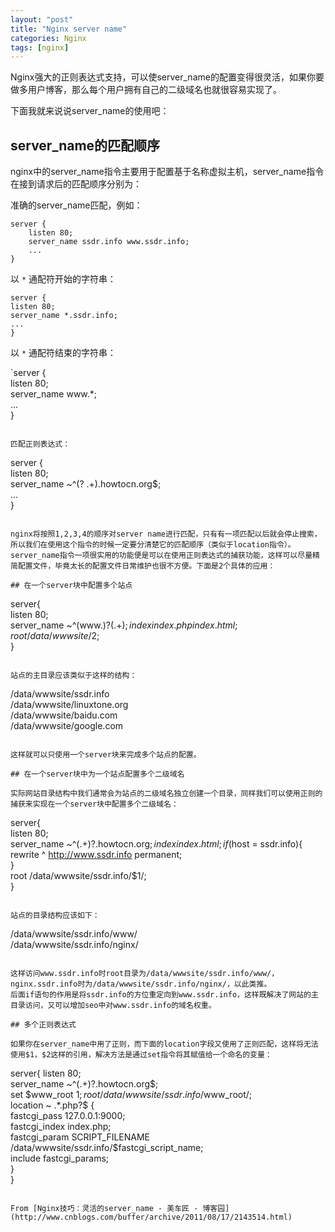 ```yaml
---
layout: "post"
title: "Nginx server name"
categories: Nginx
tags: [nginx]
---
```


Nginx强大的正则表达式支持，可以使server_name的配置变得很灵活，如果你要做多用户博客，那么每个用户拥有自己的二级域名也就很容易实现了。  

下面我就来说说server_name的使用吧：  

## server_name的匹配顺序

nginx中的server_name指令主要用于配置基于名称虚拟主机，server_name指令在接到请求后的匹配顺序分别为：  

准确的server_name匹配，例如：  

```
server {  
    listen 80;  
    server_name ssdr.info www.ssdr.info;  
    ...  
}
``` 

以 `*` 通配符开始的字符串：  

```
server {  
listen 80;  
server_name *.ssdr.info;  
...  
}
```

以 `*` 通配符结束的字符串：  

`server {  
    listen 80;  
    server_name www.*;  
    ...  
}
```

匹配正则表达式：  

```
server {  
    listen 80;  
    server_name ~^(?
    <www>.+)\.howtocn\.org$;<br>...<br>}</www>
```

nginx将按照1,2,3,4的顺序对server name进行匹配，只有有一项匹配以后就会停止搜索，所以我们在使用这个指令的时候一定要分清楚它的匹配顺序（类似于location指令）。  
server_name指令一项很实用的功能便是可以在使用正则表达式的捕获功能，这样可以尽量精简配置文件，毕竟太长的配置文件日常维护也很不方便。下面是2个具体的应用：  

## 在一个server块中配置多个站点

```
server{  
    listen 80;  
    server_name ~^(www\.)?(.+)$;  
    index index.php index.html;  
    root /data/wwwsite/$2;  
}
```

站点的主目录应该类似于这样的结构：  

```
/data/wwwsite/ssdr.info  
/data/wwwsite/linuxtone.org  
/data/wwwsite/baidu.com  
/data/wwwsite/google.com
```

这样就可以只使用一个server块来完成多个站点的配置。

## 在一个server块中为一个站点配置多个二级域名

实际网站目录结构中我们通常会为站点的二级域名独立创建一个目录，同样我们可以使用正则的捕获来实现在一个server块中配置多个二级域名：  

```
server{  
    listen 80;  
    server_name ~^(.+)?\.howtocn\.org$;  
    index index.html;  
    if ($host = ssdr.info){  
    rewrite ^ http://www.ssdr.info permanent;  
    }  
    root /data/wwwsite/ssdr.info/$1/;  
}
```

站点的目录结构应该如下：  

```
/data/wwwsite/ssdr.info/www/  
/data/wwwsite/ssdr.info/nginx/
```

这样访问www.ssdr.info时root目录为/data/wwwsite/ssdr.info/www/，nginx.ssdr.info时为/data/wwwsite/ssdr.info/nginx/，以此类推。  
后面if语句的作用是将ssdr.info的方位重定向到www.ssdr.info，这样既解决了网站的主目录访问，又可以增加seo中对www.ssdr.info的域名权重。

## 多个正则表达式

如果你在server_name中用了正则，而下面的location字段又使用了正则匹配，这样将无法使用$1，$2这样的引用，解决方法是通过set指令将其赋值给一个命名的变量：  

```
server{
    listen 80;  
    server_name ~^(.+)?\.howtocn\.org$;  
    set $www_root $1;  
    root /data/wwwsite/ssdr.info/$www_root/;  
    location ~ .*\.php?$ {  
    fastcgi_pass 127.0.0.1:9000;  
    fastcgi_index index.php;  
    fastcgi_param SCRIPT_FILENAME /data/wwwsite/ssdr.info/$fastcgi_script_name;  
    include fastcgi_params;  
    }  
}
```

From [Nginx技巧：灵活的server_name - 美车匠 - 博客园](http://www.cnblogs.com/buffer/archive/2011/08/17/2143514.html)